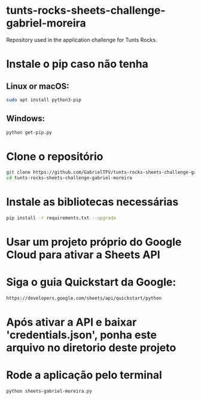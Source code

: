 # tunts-rocks-sheets-challenge-gabriel-moreira
Repository used in the application challenge for Tunts Rocks.

# Instale o pip caso não tenha
## Linux or macOS:
```bash
sudo apt install python3-pip
```
## Windows:
```bash
python get-pip.py
```

# Clone o repositório
```bash
git clone https://github.com/GabrielTFV/tunts-rocks-sheets-challenge-gabriel-moreira.git
cd tunts-rocks-sheets-challenge-gabriel-moreira
```

# Instale as bibliotecas necessárias
```bash
pip install -r requirements.txt --upgrade
```

# Usar um projeto próprio do Google Cloud para ativar a Sheets API
# Siga o guia Quickstart da Google:
```bash
https://developers.google.com/sheets/api/quickstart/python
```
# Após ativar a API e baixar 'credentials.json', ponha este arquivo no diretorio deste projeto

# Rode a aplicação pelo terminal
```bash
python sheets-gabriel-moreira.py
```
